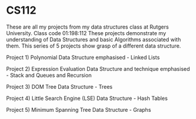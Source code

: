 # CS112
These are all my projects from my data structures class at Rutgers University. Class code 01:198:112
These projects demonstrate my understanding of Data Structures and basic Algorithms associated with them. This series of 5 projects show grasp of a different data structure. 

Project 1) Polynomial 
Data Structure emphasised - Linked Lists

Project 2) Expression Evaluation
Data Structure and technique emphasised - Stack and Queues and Recursion

Project 3) DOM Tree
Data Structure - Trees

Project 4) Little Search Engine (LSE)
Data Structure - Hash Tables

Project 5) Minimum Spanning Tree
Data Structure - Graphs

